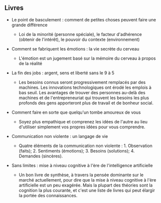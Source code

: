 ## Livres
+ Le point de basculement : comment de petites choses peuvent faire une grande différence
  + Loi de la minorité (personne spéciale), le facteur d'adhérence (obtenir de l'intérêt), le pouvoir du contexte (environnement)

+ Comment se fabriquent les émotions : la vie secrète du cerveau
    + L'émotion est un jugement basé sur la mémoire du cerveau à propos de la réalité

+ La fin des jobs : argent, sens et liberté sans le 9 à 5

    + Les besoins connus seront progressivement remplacés par des machines. Les innovations technologiques ont érodé les emplois à bas seuil. Les avantages de trouver des personnes au-delà des machines et de l'entrepreneuriat qui trouvent les besoins les plus profonds des gens apporteront plus de travail et de bonheur social.

+ Comment faire en sorte que quelqu'un tombe amoureux de vous
    + Soyez plus empathique et comprenez les idées de l'autre au lieu d'utiliser simplement vos propres idées pour vous comprendre.

+ Communication non violente : un langage de vie
    + Quatre éléments de la communication non violente : 1. Observation (faits); 2. Sentiments (émotions); 3. Besoins (solutions); 4. Demandes (sincères).

+ Sans limites : mise à niveau cognitive à l'ère de l'intelligence artificielle
    + Un bon livre de synthèse, à travers la pensée dominante sur le marché actuellement, pour dire que la mise à niveau cognitive à l'ère artificielle est un peu exagérée. Mais la plupart des théories sont la cognition la plus courante, et c'est une liste de livres qui peut élargir la portée des connaissances.
